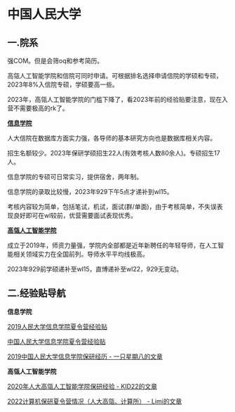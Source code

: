 # 中国人民大学

## 一.院系

强COM。但是会筛oq和参考简历。

高瓴人工智能学院和信院可同时申请。可根据排名选择申请信院的学硕和专硕，2023年8%入信院专硕，学硕要高一些。

2023年，高瓴人工智能学院的门槛下降了，看2023年前的经验贴要注意，现在入营不需要极高的rk了。

[**信息学院**](http://info.ruc.edu.cn/)

人大信院在数据库方面实力强，各导师的基本研究方向也是数据库相关内容。

招生名额较少。2023年保研学硕招生22人(有效考核人数80余人)。专硕招生17人。

信息学院的专硕可日常实习，提供宿舍，两年制。

信息学院的录取比较慢，2023年929下午5点才递补到wl15。

考核内容较为简单，包括笔试，机试，面试(群/单面)，由于考核简单，不失误表现良好即可在wl较前，优营需要面试表现优秀。

[**高瓴人工智能学院**](http://ai.ruc.edu.cn/index.htm)

成立于2019年，师资力量强，学院内全部都是近年新聘任的年轻导师，在人工智能相关领域实力在全国前列。导师水平平均线极高。

2023年929前学硕递补至wl15，直博递补至wl22，929无变动。

## 二.经验贴导航

**信息学院**

[2019人民大学信息学院夏令营经验贴](http://t.csdnimg.cn/ADn49)

[中国人民大学信息学院夏令营经验贴](http://t.csdnimg.cn/CO8EL)

[2019中国人民大学信息学院保研经历 - 一只星期八的文章](https://zhuanlan.zhihu.com/p/105862892)

**高瓴人工智能学院**

[2020年人大高瓴人工智能学院保研经验 - KID22的文章 ](https://zhuanlan.zhihu.com/p/259404294)

[2022计算机保研夏令营情况（人大高瓴、计算所） - Limi的文章](https://zhuanlan.zhihu.com/p/546917405)



